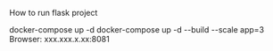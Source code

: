 How to run flask project

docker-compose up -d 
docker-compose up -d --build --scale app=3
Browser: xxx.xxx.x.xx:8081
